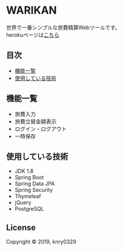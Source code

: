 
WARIKAN
==========

世界で一番シンプルな旅費精算Webツールです。  
herokuページは[こちら](https://tatekae-simple.herokuapp.com/)


目次
-----------------

  * [機能一覧](#機能一覧)
  * [使用している技術](#使用している技術)


機能一覧
------------

  * 旅費入力
  * 旅費立替金額表示
  * ログイン・ログアウト
  * 一時保存


使用している技術
-----

  * JDK 1.8
  * Spring Boot
  * Spring Data JPA
  * Spring Security
  * Thymeleaf
  * jQuery
  * PostgreSQL


License
-------

Copyright &copy; 2019, knry0329
